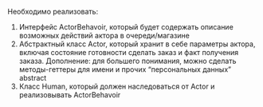 Необходимо реализовать:
1. Интерфейс ActorBehavoir,
который будет содержать
описание возможных
действий актора в
очереди/магазине
2. Абстрактный класс Actor,
который хранит в себе
параметры актора, включая
состояние готовности сделать
заказ и факт получения
заказа. Дополнение: для большего понимания, можно сделать методы-геттеры для имени и прочих
“персональных данных” abstract
3. Класс Human, который должен наследоваться от Actor и реализовывать ActorBehavoir